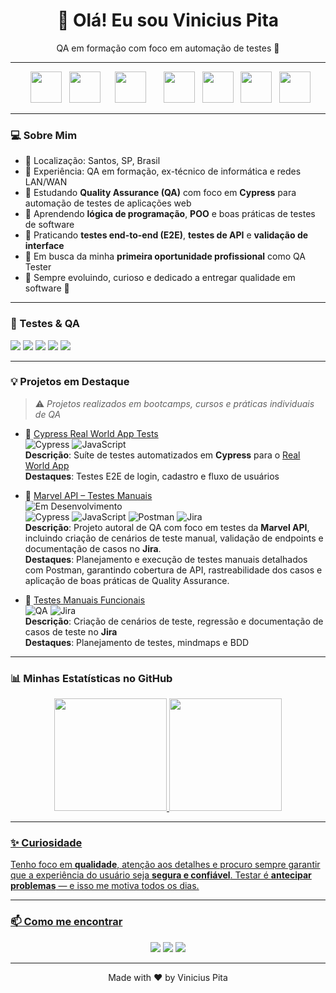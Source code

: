 <h1 align="center">👋 Olá! Eu sou Vinicius Pita</h1>
<p align="center">QA em formação com foco em automação de testes 🚀</p>

---

<p align="center" >
  <img src="https://cdn.jsdelivr.net/gh/devicons/devicon@latest/icons/cypressio/cypressio-original.svg" width="50px" />
  <img src="https://cdn.jsdelivr.net/gh/devicons/devicon@latest/icons/javascript/javascript-original.svg" width="50px" />   
  <img src="https://cdn.jsdelivr.net/gh/devicons/devicon@latest/icons/postman/postman-original.svg" width="50px"/>    
  <img src="https://cdn.jsdelivr.net/gh/devicons/devicon@latest/icons/jira/jira-original.svg" width="50px"/>
  <img src="https://cdn.jsdelivr.net/gh/devicons/devicon@latest/icons/git/git-original.svg" width="50px"/>
  <img src="https://cdn.jsdelivr.net/gh/devicons/devicon@latest/icons/github/github-original.svg" width="50px"/>
  <img src="https://cdn.jsdelivr.net/gh/devicons/devicon@latest/icons/vscode/vscode-original.svg" width="50px"/>
</p>

---

### 💻 Sobre Mim
- 🔹 Localização: Santos, SP, Brasil  
- 🔹 Experiência: QA em formação, ex-técnico de informática e redes LAN/WAN  
- 🔹 Estudando **Quality Assurance (QA)** com foco em **Cypress** para automação de testes de aplicações web  
- 🔹 Aprendendo **lógica de programação**, **POO** e boas práticas de testes de software  
- 🔹 Praticando **testes end-to-end (E2E)**, **testes de API** e **validação de interface**  
- 🔹 Em busca da minha **primeira oportunidade profissional** como QA Tester  
- 🔹 Sempre evoluindo, curioso e dedicado a entregar qualidade em software 🌱
<!--- 🔹 Formação: Análise e Desenvolvimento de Sistemas (2º semestre) -->

---

### 🧪 Testes & QA
<p align="left">
  <img src="https://img.shields.io/badge/Testes%20Automatizados-Cypress-blue"/>
  <img src="https://img.shields.io/badge/Testes%20Manuais-green"/>
  <img src="https://img.shields.io/badge/Testes%20de%20API-Postman-orange"/>
  <img src="https://img.shields.io/badge/Documenta%C3%A7%C3%A3o-Jira-red"/>
  <img src="https://img.shields.io/badge/Metodologias-Agile-purple"/>
</p>

---

### 💡 Projetos em Destaque
> ⚠️ *Projetos realizados em bootcamps, cursos e práticas individuais de QA*
> 


- 📌 [Cypress Real World App Tests](https://github.com/VPitta/cypress-realworld-tests-vinicius)  
  ![Cypress](https://img.shields.io/badge/Cypress-100000?style=for-the-badge&logo=cypress&logoColor=white) ![JavaScript](https://img.shields.io/badge/JavaScript-F7DF1E?style=for-the-badge&logo=javascript&logoColor=black)  
  **Descrição**: Suíte de testes automatizados em **Cypress** para o [Real World App](https://github.com/cypress-io/cypress-realworld-app)  
  **Destaques**: Testes E2E de login, cadastro e fluxo de usuários  

- 📌 [Marvel API – Testes Manuais](https://github.com/VPitta/marvel-api-tests)  
  ![Em Desenvolvimento](https://img.shields.io/badge/status-em%20desenvolvimento-yellow)   
  ![Cypress](https://img.shields.io/badge/Cypress-100000?style=for-the-badge&logo=cypress&logoColor=white) ![JavaScript](https://img.shields.io/badge/JavaScript-F7DF1E?style=for-the-badge&logo=javascript&logoColor=black) ![Postman](https://img.shields.io/badge/Postman-FF6C37?style=for-the-badge&logo=postman&logoColor=white) ![Jira](https://img.shields.io/badge/Jira-0052CC?style=for-the-badge&logo=jira&logoColor=white)  
  **Descrição**: Projeto autoral de QA com foco em testes da **Marvel API**, incluindo criação de cenários de teste manual, validação de endpoints e documentação de casos no **Jira**.  
  **Destaques**: Planejamento e execução de testes manuais detalhados com Postman, garantindo cobertura de API, rastreabilidade dos casos e aplicação de boas práticas de Quality Assurance.

  
- 📌 [Testes Manuais Funcionais](https://github.com/VPitta/Dio-QA-Desafio.git)  
  ![QA](https://img.shields.io/badge/QA-007ACC?style=for-the-badge&logo=qa&logoColor=white) ![Jira](https://img.shields.io/badge/Jira-0052CC?style=for-the-badge&logo=jira&logoColor=white)  
  **Descrição**: Criação de cenários de teste, regressão e documentação de casos de teste no **Jira**  
  **Destaques**: Planejamento de testes, mindmaps e BDD  



---

### 📊 Minhas Estatísticas no GitHub

<div align="center">
  <a href="https://github.com/VPitta">
<img height="180em" src= "https://github-readme-stats.vercel.app/api?username=vpitta&show_icons=true&theme=github_dark"/>
<img height="180em" src="https://github-readme-stats.vercel.app/api/top-langs/?username=vpitta&layout=compact&langs_count=16&&theme=github_dark"/>
</div>
    
---

### ✨ Curiosidade
Tenho foco em **qualidade**, atenção aos detalhes e procuro sempre garantir que a experiência do usuário seja **segura e confiável**. Testar é **antecipar problemas** — e isso me motiva todos os dias.

---

### 📫 Como me encontrar
<p align="center">
  <a href="mailto:vpita.95@outlook.com"><img src="https://img.shields.io/badge/Email-D14836?style=for-the-badge&logo=gmail&logoColor=white"/></a>
  <a href="https://www.linkedin.com/in/vinicius-pita/"><img src="https://img.shields.io/badge/LinkedIn-0A66C2?style=for-the-badge&logo=linkedin&logoColor=white"/></a>
  <a href="https://github.com/VPitta"><img src="https://img.shields.io/badge/GitHub-181717?style=for-the-badge&logo=github&logoColor=white"/></a>
</p>


---

<p align="center">Made with ❤️ by Vinicius Pita</p>
